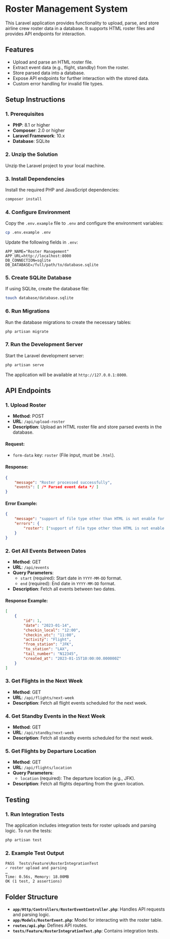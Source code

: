 # Roster Management System

This Laravel application provides functionality to upload, parse, and store airline crew roster data in a database. It supports HTML roster files and provides API endpoints for interaction.

## Features

- Upload and parse an HTML roster file.
- Extract event data (e.g., flight, standby) from the roster.
- Store parsed data into a database.
- Expose API endpoints for further interaction with the stored data.
- Custom error handling for invalid file types.

## Setup Instructions

### 1. Prerequisites

- **PHP**: 8.1 or higher
- **Composer**: 2.0 or higher
- **Laravel Framework**: 10.x
- **Database**: SQLite

### 2. Unzip the Solution

Unzip the Laravel project to your local machine.

### 3. Install Dependencies

Install the required PHP and JavaScript dependencies:

```bash
composer install
```

### 4. Configure Environment

Copy the `.env.example` file to `.env` and configure the environment variables:

```bash
cp .env.example .env
```

Update the following fields in `.env`:

```env
APP_NAME="Roster Management"
APP_URL=http://localhost:8000
DB_CONNECTION=sqlite
DB_DATABASE=/full/path/to/database.sqlite
```

### 5. Create SQLite Database

If using SQLite, create the database file:

```bash
touch database/database.sqlite
```

### 6. Run Migrations

Run the database migrations to create the necessary tables:

```bash
php artisan migrate
```

### 7. Run the Development Server

Start the Laravel development server:

```bash
php artisan serve
```

The application will be available at `http://127.0.0.1:8000`.

## API Endpoints

### 1. Upload Roster

- **Method**: POST
- **URL**: `/api/upload-roster`
- **Description**: Upload an HTML roster file and store parsed events in the database.

#### Request:

- `form-data` key: `roster` (File input, must be `.html`).

#### Response:

```json
{
    "message": "Roster processed successfully",
    "events": [ /* Parsed event data */ ]
}
```

#### Error Example:

```json
{
    "message": "support of file type other than HTML is not enable for this assignment.",
    "errors": {
        "roster": ["support of file type other than HTML is not enable for this assignment."]
    }
}
```

### 2. Get All Events Between Dates

- **Method**: GET
- **URL**: `/api/events`
- **Query Parameters**:
  - `start` (required): Start date in `YYYY-MM-DD` format.
  - `end` (required): End date in `YYYY-MM-DD` format.
- **Description**: Fetch all events between two dates.

#### Response Example:

```json
[
    {
        "id": 1,
        "date": "2023-01-14",
        "checkin_local": "12:00",
        "checkin_utc": "11:00",
        "activity": "Flight",
        "from_station": "JFK",
        "to_station": "LAX",
        "tail_number": "N12345",
        "created_at": "2023-01-15T10:00:00.000000Z"
    }
]
```

### 3. Get Flights in the Next Week

- **Method**: GET
- **URL**: `/api/flights/next-week`
- **Description**: Fetch all flight events scheduled for the next week.

### 4. Get Standby Events in the Next Week

- **Method**: GET
- **URL**: `/api/standby/next-week`
- **Description**: Fetch all standby events scheduled for the next week.

### 5. Get Flights by Departure Location

- **Method**: GET
- **URL**: `/api/flights/location`
- **Query Parameters**:
  - `location` (required): The departure location (e.g., JFK).
- **Description**: Fetch all flights departing from the given location.

## Testing

### 1. Run Integration Tests

The application includes integration tests for roster uploads and parsing logic. To run the tests:

```bash
php artisan test
```

### 2. Example Test Output

```plaintext
PASS  Tests\Feature\RosterIntegrationTest
✓ roster upload and parsing
…
Time: 0.56s, Memory: 18.00MB
OK (1 test, 2 assertions)
```

## Folder Structure

- **`app/Http/Controllers/RosterEventController.php`**: Handles API requests and parsing logic.
- **`app/Models/RosterEvent.php`**: Model for interacting with the roster table.
- **`routes/api.php`**: Defines API routes.
- **`tests/Feature/RosterIntegrationTest.php`**: Contains integration tests.

